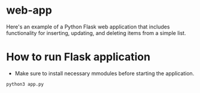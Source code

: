 # web-app
Here's an example of a Python Flask web application that includes functionality for inserting, updating, and deleting items from a simple list.

# How to run Flask application
* Make sure to install necessary mmodules before starting the application.

```python
python3 app.py 
```